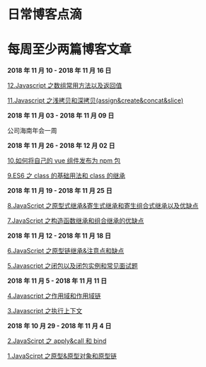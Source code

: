 # 日常博客点滴

# 每周至少两篇博客文章

**2018 年 11 月 10 - 2018 年 11 月 16 日**

[12.Javascript 之数组常用方法以及返回值](https://github.com/heyushuo/Blob/blob/master/JavaScript/12.Javascript%E4%B9%8B%E6%95%B0%E7%BB%84%E5%B8%B8%E7%94%A8%E6%96%B9%E6%B3%95%E4%BB%A5%E5%8F%8A%E8%BF%94%E5%9B%9E%E5%80%BC.md)

[11.Javascript 之浅拷贝和深拷贝(assign&create&concat&slice)](<https://github.com/heyushuo/Blob/blob/master/JavaScript/11.Javascript%E4%B9%8B%E6%B5%85%E6%8B%B7%E8%B4%9D%E5%92%8C%E6%B7%B1%E6%8B%B7%E8%B4%9D(assign%26create%26concat%26slice).md>)

**2018 年 11 月 03 - 2018 年 11 月 09 日**

公司海南年会一周

**2018 年 11 月 26 - 2018 年 12 月 02 日**

[10.如何将自己的 vue 组件发布为 npm 包](https://github.com/heyushuo/Blob/blob/master/JavaScript/10.%E5%A6%82%E4%BD%95%E5%B0%86%E8%87%AA%E5%B7%B1%E7%9A%84vue%E7%BB%84%E4%BB%B6%E5%8F%91%E5%B8%83%E4%B8%BAnpm%E5%8C%85.md)

[9.ES6 之 class 的基础用法和 class 的继承](https://github.com/heyushuo/Blob/blob/master/JavaScript/9.ES6%E4%B9%8Bclass%E7%9A%84%E5%9F%BA%E7%A1%80%E7%94%A8%E6%B3%95%E5%92%8Cclass%E7%9A%84%E7%BB%A7%E6%89%BF.md)

**2018 年 11 月 19 - 2018 年 11 月 25 日**

[8.JavaScript 之原型式继承&寄生式继承和寄生组合式继承以及优缺点](https://github.com/heyushuo/Blob/blob/master/JavaScript/8.JavaScript%E4%B9%8B%E5%8E%9F%E5%9E%8B%E5%BC%8F%E7%BB%A7%E6%89%BF%26%E5%AF%84%E7%94%9F%E5%BC%8F%E7%BB%A7%E6%89%BF%E5%92%8C%E5%AF%84%E7%94%9F%E7%BB%84%E5%90%88%E5%BC%8F%E7%BB%A7%E6%89%BF%E4%BB%A5%E5%8F%8A%E4%BC%98%E7%BC%BA%E7%82%B9.md)

[7.JavaScript 之构造函数继承和组合继承的优缺点](https://github.com/heyushuo/Blob/blob/master/JavaScript/7.JavaScript%E4%B9%8B%E6%9E%84%E9%80%A0%E5%87%BD%E6%95%B0%E7%BB%A7%E6%89%BF%E5%92%8C%E7%BB%84%E5%90%88%E7%BB%A7%E6%89%BF%E7%9A%84%E4%BC%98%E7%BC%BA%E7%82%B9.md)

**2018 年 11 月 12 - 2018 年 11 月 18 日**

[6.JavaScript 之原型链继承&注意点和缺点](https://github.com/heyushuo/Blob/blob/master/JavaScript/6.JavaScript%E4%B9%8B%E5%8E%9F%E5%9E%8B%E9%93%BE%E7%BB%A7%E6%89%BF%26%E6%B3%A8%E6%84%8F%E7%82%B9%E5%92%8C%E7%BC%BA%E7%82%B9.md)

[5.Javascript 之闭包以及闭包实例和常见面试题](https://github.com/heyushuo/Blob/blob/master/JavaScript/5.Javascript%E4%B9%8B%E9%97%AD%E5%8C%85%E4%BB%A5%E5%8F%8A%E9%97%AD%E5%8C%85%E5%AE%9E%E4%BE%8B%E5%92%8C%E5%B8%B8%E8%A7%81%E9%9D%A2%E8%AF%95%E9%A2%98.md)

**2018 年 11 月 5 - 2018 年 11 月 11 日**

[4.Javascript 之作用域和作用域链](https://github.com/heyushuo/Blob/blob/master/JavaScript/4.Javascript%E4%B9%8B%E4%BD%9C%E7%94%A8%E5%9F%9F%E5%92%8C%E4%BD%9C%E7%94%A8%E5%9F%9F%E9%93%BE.md)

[3.Javascript 之执行上下文](https://github.com/heyushuo/Blob/blob/master/JavaScript/3.Javascript%E4%B9%8B%E6%89%A7%E8%A1%8C%E4%B8%8A%E4%B8%8B%E6%96%87.md)

**2018 年 10 月 29 - 2018 年 11 月 4 日**

[2.JavaScirpt 之 apply&call 和 bind](https://github.com/heyushuo/Blob/blob/master/JavaScript/2.JavaScirpt%E4%B9%8Bapply%26call%E5%92%8Cbind.md)

[1.JavaScirpt 之原型&原型对象和原型链](https://github.com/heyushuo/Blob/blob/master/JavaScript/1.JavaScirpt%E4%B9%8B%E5%8E%9F%E5%9E%8B%26%E5%8E%9F%E5%9E%8B%E5%AF%B9%E8%B1%A1%E5%92%8C%E5%8E%9F%E5%9E%8B%E9%93%BE.md)
